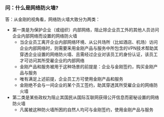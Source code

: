 ### 问：什么是网络防火墙?
答：从金刚的视角看，网络防火墙大致分为两类：
- 第一类是为保护企业（或组织）内部网络，阻止除企业员工外的其他人员访问企业内部网络而设置的网络防火墙
  - 当企业员工离开企业内部网络环境、从公共场所（比如酒店、机场）访问企业内部网络时，则需要釆用金刚产品与服务中所包含的VPN技术帮助其穿透企业设置的网络防火墙、且需经过企业对该员工的身份认证，该员工才可访问其所受雇企业的内部网络
  - 金刚产品和服务被用于这种场景的前提是：企业与金刚签约，购买金刚产品与服务
  - 唯有满足上述前提，企业员工方可使用金刚产品和服务
  - 金刚绝不会与一间企业的某个员工签约，助其穿透其所受雇企业的网络防火墙
- 第二类是某些政权为阻止其国民从国际互联网获得公开信息而密秘设置的网络防火墙
  - 凡属被这种防火墙所困的自然人均可与金刚签约，使用金刚产品与服务
